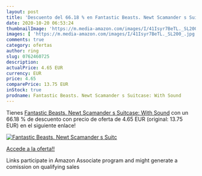 ```yaml
---
layout: post
title: 'Descuento del 66.18 % en Fantastic Beasts. Newt Scamander s Suitc'
date: 2020-10-20 06:53:24
thumbnailImage: 'https://m.media-amazon.com/images/I/41Isyr7BeTL._SL200_.jpg'
images: [ 'https://m.media-amazon.com/images/I/41Isyr7BeTL._SL200_.jpg' ]
comments: true
category: ofertas
author: ring
slug: 0762460725
description:
actualPrice: 4.65 EUR
currency: EUR
price: 4.65
comparePrice: 13.75 EUR
inStock: true
prodname: Fantastic Beasts. Newt Scamander s Suitcase: With Sound
---
```


Tienes [Fantastic Beasts. Newt Scamander s Suitcase: With Sound](https://www.amazon.es/dp/0762460725/?tag=tolees-21) con un 66.18 % de descuento con precio de oferta de 4.65 EUR (original: 13.75 EUR) en el siguiente enlace!

[![Fantastic Beasts. Newt Scamander s Suitc](https://m.media-amazon.com/images/I/41Isyr7BeTL._SL200_.jpg)](https://www.amazon.es/dp/0762460725/?tag=tolees-21)

[Accede a la oferta!!](https://www.amazon.es/dp/0762460725/?tag=tolees-21)

Links participate in Amazon Associate program and might generate a comission on qualifying sales


